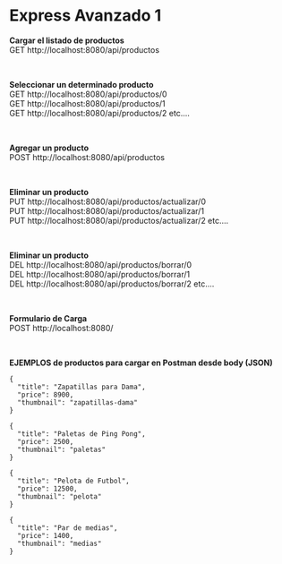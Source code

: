 # Express Avanzado 1

**Cargar el listado de productos**<br/>
GET http://localhost:8080/api/productos

<br/>

**Seleccionar un determinado producto**<br/>
GET http://localhost:8080/api/productos/0<br/>
GET http://localhost:8080/api/productos/1<br/>
GET http://localhost:8080/api/productos/2  etc....

<br/>

**Agregar un producto**<br/>
POST http://localhost:8080/api/productos

<br/>

**Eliminar un producto**<br/>
PUT http://localhost:8080/api/productos/actualizar/0<br/>
PUT http://localhost:8080/api/productos/actualizar/1<br/>
PUT http://localhost:8080/api/productos/actualizar/2  etc....

<br/>

**Eliminar un producto**<br/>
DEL http://localhost:8080/api/productos/borrar/0<br/>
DEL http://localhost:8080/api/productos/borrar/1<br/>
DEL http://localhost:8080/api/productos/borrar/2  etc....

<br/>

**Formulario de Carga**<br/>
POST http://localhost:8080/

<br/>

**EJEMPLOS de productos para cargar en Postman desde body (JSON)**
```
{
  "title": "Zapatillas para Dama",
  "price": 8900,
  "thumbnail": "zapatillas-dama"
}

{
  "title": "Paletas de Ping Pong",
  "price": 2500,
  "thumbnail": "paletas"
}

{
  "title": "Pelota de Futbol",
  "price": 12500,
  "thumbnail": "pelota"
}

{
  "title": "Par de medias",
  "price": 1400,
  "thumbnail": "medias"
}
```